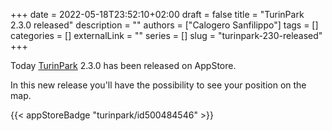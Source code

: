 +++
date = 2022-05-18T23:52:10+02:00
draft = false
title = "TurinPark 2.3.0 released"
description = ""
authors = ["Calogero Sanfilippo"]
tags = []
categories = []
externalLink = ""
series = []
slug = "turinpark-230-released"
+++

Today [TurinPark](/apps/turinpark) 2.3.0 has been released on AppStore.

In this new release you'll have the possibility to see your position on the map.

{{< appStoreBadge "turinpark/id500484546" >}}

